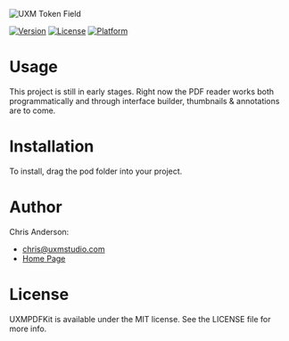 ![UXM Token Field](https://uxmstudio.com/public/images/uxmtokenfield.png)

[![Version](https://img.shields.io/cocoapods/v/UXMPDFKit.svg?style=flat)](http://cocoapods.org/pods/UXMPDFKit)
[![License](https://img.shields.io/cocoapods/l/UXMPDFKit.svg?style=flat)](http://cocoapods.org/pods/UXMPDFKit)
[![Platform](https://img.shields.io/cocoapods/p/UXMPDFKit.svg?style=flat)](http://cocoapods.org/pods/UXMPDFKit)

# Usage

This project is still in early stages. Right now the PDF reader works both programmatically and through interface builder, thumbnails & annotations are to come.

# Installation

To install, drag the pod folder into your project.

# Author
Chris Anderson:
- chris@uxmstudio.com
- [Home Page](http://uxmstudio.com)

# License

UXMPDFKit is available under the MIT license. See the LICENSE file for more info.
